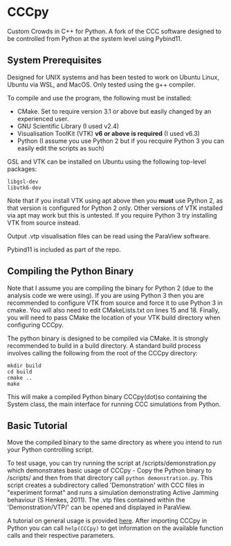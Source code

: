 # CCCpy
Custom Crowds in C++ for Python. A fork of the CCC software designed to be controlled from Python at the system level using Pybind11.

## System Prerequisites
Designed for UNIX systems and has been tested to work on Ubuntu Linux, Ubuntu via WSL, and MacOS. Only tested using the g++ compiler. 

To compile and use the program, the following must be installed:
- CMake. Set to require version 3.1 or above but easily changed by an experienced user.
- GNU Scientific Library (I used v2.4)
- Visualisation ToolKit (VTK) **v6 or above is required** (I used v6.3)
- Python (I assume you use Python 2 but if you recquire Python 3 you can easily edit the scripts as such)

GSL and VTK can be installed on Ubuntu using the following top-level packages:
```
libgsl-dev
libvtk6-dev
```
Note that if you install VTK using apt above then you **must** use Python 2, as that version is configured for Python 2 only. Other versions of VTK installed via apt may work but this is untested. If you require Python 3 try installing VTK from source instead. 

Output .vtp visualisation files can be read using the ParaView software.

Pybind11 is included as part of the repo. 

## Compiling the Python Binary 
Note that I assume you are compiling the binary for Python 2 (due to the analysis code we were using). If you are using Python 3 then you are recommended to configure VTK from source and force it to use Python 3 in cmake. You will also need to edit CMakeLists.txt on lines 15 and 18. Finally, you will need to pass CMake the location of your VTK build directory when configuring CCCpy. 

The python binary is designed to be compiled via CMake. It is strongly recommended to build in a build directory. A standard build process involves calling the following from the root of the CCCpy directory:
```
mkdir build
cd build
cmake ..
make
```
This will make a compiled Python binary CCCpy(dot)so containing the System class, the main interface for running CCC simulations from Python. 

## Basic Tutorial
Move the compiled binary to the same directory as where you intend to run your Python controlling script. 

To test usage, you can try running the script at /scripts/demonstration.py which demonstrates basic usage of CCCpy - Copy the Python binary to /scripts/ and then from that directory call ``python demonstration.py``. This script creates a subdirectory called 'Demonstration' with CCC files in "experiment format" and runs a simulation demonstrating Active Jamming behaviour (S Henkes, 2011). The .vtp files contained within the 'Demonstration/VTP/' can be opened and displayed in ParaView. 

A tutorial on general usage is provided [here](https://github.com/T-Kozhukhov/CCCpy/wiki). After importing CCCpy in Python you can call ``help(CCCpy)`` to get information on the available function calls and their respective parameters. 
